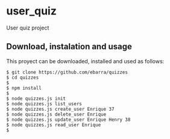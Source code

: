 # user_quiz
User quiz project

## Download, instalation and usage

This proyect can be downloaded, installed and used as follows:

```
$ git clone https://github.com/ebarra/quizzes
$ cd quizzes
$
$ npm install
$
$ node quizzes.js init
$ node quizzes.js list_users
$ node quizzes.js create_user Enrique 37
$ node quizzes.js delete_user Enrique
$ node quizzes.js update_user Enrique Henry 38
$ node quizzes.js read_user Enrique
$
```
